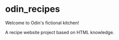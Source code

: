 # odin_recipes
Welcome to Odin's fictional kitchen!

A recipe website project based on HTML knowledge.